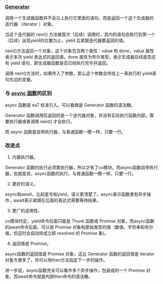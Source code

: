 ### [Generator](https://developer.mozilla.org/zh-CN/docs/Web/JavaScript/Reference/Statements/function*)

调用一个生成器函数并不会马上执行它里面的语句，而是返回一个这个生成器的 迭代器 （iterator ）对象。

当这个迭代器的 next() 方法被首次（后续）调用时，其内的语句会执行到第一个（后续）出现yield的位置为止，yield 后紧跟迭代器要返回的值。

next()方法返回一个对象，这个对象包含两个属性：value 和 done，value 属性表示本次 yield 表达式的返回值，done 属性为布尔类型，表示生成器后续是否还有 yield 语句，即生成器函数是否已经执行完毕并返回。

调用 next()方法时，如果传入了参数，那么这个参数会传给上一条执行的 yield语句左边的变量。

### 与 [async 函数](http://es6.ruanyifeng.com/#docs/async)的区别

async 函数是 es7 标准引入。可以看做是 Generator 函数的语法糖。

Generator 函数调用后返回的是一个迭代器对象，并没有实际执行函数内部。需要执行器或者调用 next() 才会执行。

而 async 函数是自带执行器，与普通函数一模一样，只要一行。

### 改进点

1. 内置执行器。

Generator 函数的执行必须靠执行器，所以才有了co模块，而async函数自带执行器。也就是说，async函数的执行，与普通函数一模一样，只要一行。

2. 更好的语义。

async和await，比起星号和yield，语义更清楚了。async表示函数里有异步操作，await表示紧跟在后面的表达式需要等待结果。

3. 更广的适用性。

co模块约定，yield命令后面只能是 Thunk 函数或 Promise 对象，而async函数的await命令后面，可以是 Promise 对象和原始类型的值（数值、字符串和布尔值，但这时会自动转成立即 resolved 的 Promise 象)。

4. 返回值是 Promise。

async函数的返回值是 Promise 对象，这比 Generator 函数的返回值是 Iterator 对象方便多了。你可以用then方法指定下一步的操作。

进一步说，async函数完全可以看作多个异步操作，包装成的一个 Promise 对象，而await命令就是内部then命令的语法糖。
